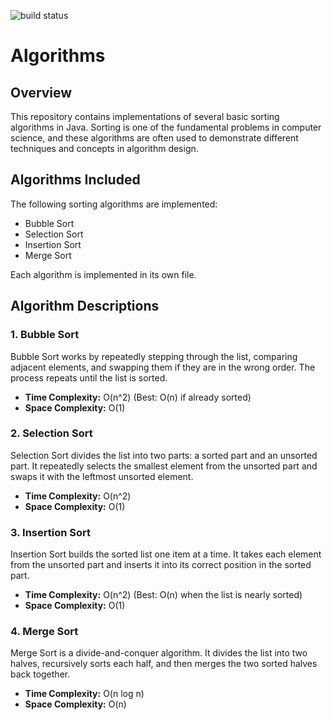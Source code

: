 ![build status](https://github.com/xxSlashxx/algorithms/actions/workflows/maven.yml/badge.svg)
# Algorithms

## Overview
This repository contains implementations of several basic sorting algorithms in Java. Sorting is one of the fundamental problems in computer science, and these algorithms are often used to demonstrate different techniques and concepts in algorithm design.

## Algorithms Included
The following sorting algorithms are implemented:

- Bubble Sort
- Selection Sort
- Insertion Sort
- Merge Sort

Each algorithm is implemented in its own file.

## Algorithm Descriptions

### 1. Bubble Sort
Bubble Sort works by repeatedly stepping through the list, comparing adjacent elements, and swapping them if they are in the wrong order. The process repeats until the list is sorted.

- **Time Complexity:** O(n^2) (Best: O(n) if already sorted)
- **Space Complexity:** O(1)

### 2. Selection Sort
Selection Sort divides the list into two parts: a sorted part and an unsorted part. It repeatedly selects the smallest element from the unsorted part and swaps it with the leftmost unsorted element.

- **Time Complexity:** O(n^2)
- **Space Complexity:** O(1)

### 3. Insertion Sort
Insertion Sort builds the sorted list one item at a time. It takes each element from the unsorted part and inserts it into its correct position in the sorted part.

- **Time Complexity:** O(n^2) (Best: O(n) when the list is nearly sorted)
- **Space Complexity:** O(1)

### 4. Merge Sort
Merge Sort is a divide-and-conquer algorithm. It divides the list into two halves, recursively sorts each half, and then merges the two sorted halves back together.

- **Time Complexity:** O(n log n)
- **Space Complexity:** O(n)